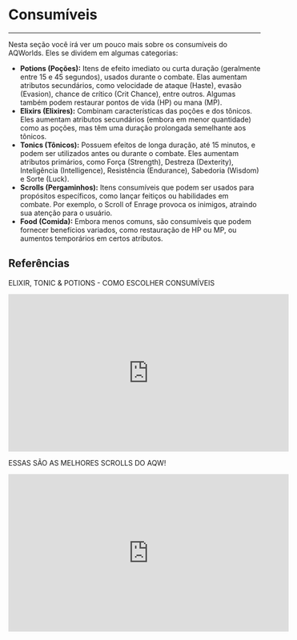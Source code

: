 # Consumíveis
---
Nesta seção você irá ver um pouco mais sobre os consumíveis do AQWorlds. Eles se dividem em algumas categorias:

- **Potions (Poções):** Itens de efeito imediato ou curta duração (geralmente entre 15 e 45 segundos), usados durante o combate. Elas aumentam atributos secundários, como velocidade de ataque (Haste), evasão (Evasion), chance de crítico (Crit Chance), entre outros. Algumas também podem restaurar pontos de vida (HP) ou mana (MP).
- **Elixirs (Elixires):** Combinam características das poções e dos tônicos. Eles aumentam atributos secundários (embora em menor quantidade) como as poções, mas têm uma duração prolongada semelhante aos tônicos. 
- **Tonics (Tônicos):** Possuem efeitos de longa duração, até 15 minutos, e podem ser utilizados antes ou durante o combate. Eles aumentam atributos primários, como Força (Strength), Destreza (Dexterity), Inteligência (Intelligence), Resistência (Endurance), Sabedoria (Wisdom) e Sorte (Luck).
- **Scrolls (Pergaminhos):** Itens consumíveis que podem ser usados para propósitos específicos, como lançar feitiços ou habilidades em combate. Por exemplo, o Scroll of Enrage provoca os inimigos, atraindo sua atenção para o usuário.
- **Food (Comida):** Embora menos comuns, são consumíveis que podem fornecer benefícios variados, como restauração de HP ou MP, ou aumentos temporários em certos atributos.


## Referências

ELIXIR, TONIC & POTIONS - COMO ESCOLHER CONSUMÍVEIS
<iframe width="560" height="315" src="https://www.youtube.com/embed/Zzmp3azwedk?si=W1xxYvuB8pcXBjjk" title="YouTube video player" frameborder="0" allow="accelerometer; autoplay; clipboard-write; encrypted-media; gyroscope; picture-in-picture; web-share" referrerpolicy="strict-origin-when-cross-origin" allowfullscreen></iframe>

ESSAS SÃO AS MELHORES SCROLLS DO AQW!
<iframe width="560" height="315" src="https://www.youtube.com/embed/7VV33fB9NaQ?si=tTB9jsem-NeFH2aR" title="YouTube video player" frameborder="0" allow="accelerometer; autoplay; clipboard-write; encrypted-media; gyroscope; picture-in-picture; web-share" referrerpolicy="strict-origin-when-cross-origin" allowfullscreen></iframe>

